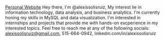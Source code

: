 [Personal Website](https://personal-networking-hub-h98aogh.gamma.site/)
Hey there, I'm @alexissolisruiz,
My interest lie in information technology, data analysis, and business analytics.
I'm currently honing my skills in MySQL and data visualization.
I'm interested in internships and projects that provide me with hands-on excperience in my interested topics.
Feel free to reach me at any of the following socials: alexissolisruiz@gmail.com, 515-664-0942, linkedin.com/in/alexissolisruiz
